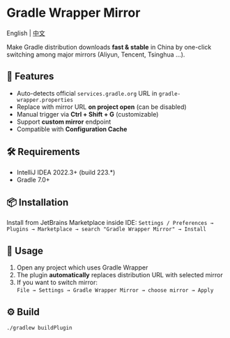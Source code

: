 # Gradle Wrapper Mirror

English | [中文](readme_zh.md)

Make Gradle distribution downloads **fast & stable** in China by one-click switching among major mirrors (Aliyun, Tencent, Tsinghua ...).

## 🚀 Features
- Auto-detects official `services.gradle.org` URL in `gradle-wrapper.properties`
- Replace with mirror URL **on project open** (can be disabled)
- Manual trigger via **Ctrl + Shift + G** (customizable)
- Support **custom mirror** endpoint
- Compatible with **Configuration Cache**

## 🛠️ Requirements
- IntelliJ IDEA 2022.3+ (build 223.*)
- Gradle 7.0+

## 📦 Installation
Install from JetBrains Marketplace inside IDE:
`Settings / Preferences → Plugins → Marketplace → search "Gradle Wrapper Mirror" → Install`

## 📖 Usage
1. Open any project which uses Gradle Wrapper
2. The plugin **automatically** replaces distribution URL with selected mirror
3. If you want to switch mirror:  
   `File → Settings → Gradle Wrapper Mirror → choose mirror → Apply`

## ⚙️ Build
```bash
./gradlew buildPlugin